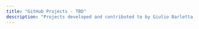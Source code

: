```yaml
---
title: "GitHub Projects - TBD"
description: "Projects developed and contributed to by Giulio Barletta."
---
```

